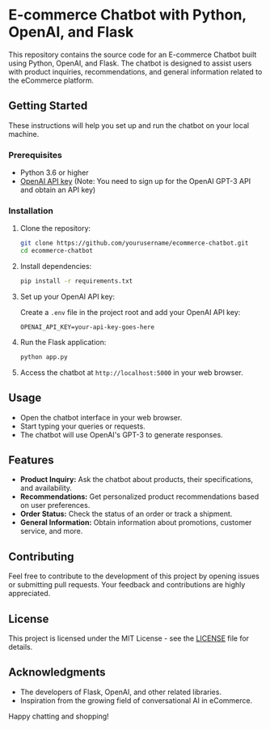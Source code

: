 # E-commerce Chatbot with Python, OpenAI, and Flask

This repository contains the source code for an E-commerce Chatbot built using Python, OpenAI, and Flask. The chatbot is designed to assist users with product inquiries, recommendations, and general information related to the eCommerce platform.

## Getting Started

These instructions will help you set up and run the chatbot on your local machine.

### Prerequisites

- Python 3.6 or higher
- [OpenAI API key](https://beta.openai.com/signup/) (Note: You need to sign up for the OpenAI GPT-3 API and obtain an API key)

### Installation

1. Clone the repository:

    ```bash
    git clone https://github.com/yourusername/ecommerce-chatbot.git
    cd ecommerce-chatbot
    ```

2. Install dependencies:

    ```bash
    pip install -r requirements.txt
    ```

3. Set up your OpenAI API key:

    Create a `.env` file in the project root and add your OpenAI API key:

    ```
    OPENAI_API_KEY=your-api-key-goes-here
    ```

4. Run the Flask application:

    ```bash
    python app.py
    ```

5. Access the chatbot at `http://localhost:5000` in your web browser.

## Usage

- Open the chatbot interface in your web browser.
- Start typing your queries or requests.
- The chatbot will use OpenAI's GPT-3 to generate responses.

## Features

- **Product Inquiry:** Ask the chatbot about products, their specifications, and availability.
- **Recommendations:** Get personalized product recommendations based on user preferences.
- **Order Status:** Check the status of an order or track a shipment.
- **General Information:** Obtain information about promotions, customer service, and more.

## Contributing

Feel free to contribute to the development of this project by opening issues or submitting pull requests. Your feedback and contributions are highly appreciated.

## License

This project is licensed under the MIT License - see the [LICENSE](LICENSE) file for details.

## Acknowledgments

- The developers of Flask, OpenAI, and other related libraries.
- Inspiration from the growing field of conversational AI in eCommerce.

Happy chatting and shopping!
